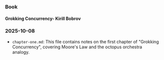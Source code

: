 ### Book

#### Grokking Concurrency- Kirill Bobrov

### 2025-10-08

- `chapter-one.md`: This file contains notes on the first chapter of "Grokking Concurrency", covering Moore's Law and the octopus orchestra analogy.
